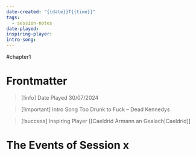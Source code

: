 ```yaml
---
date-created: "{{date}}T{{time}}"
tags:
  - session-notes
date-played: 
inspiring-player: 
intro-song:
---
```

#chapter1 
# Frontmatter

> [!info] Date Played
> 30/07/2024

> [!important] Intro Song
> Too Drunk to Fuck – Dead Kennedys

> [!success] Inspiring Player
> [[Caeldrid Àrmann an Gealach|Caeldrid]]

# The Events of Session x